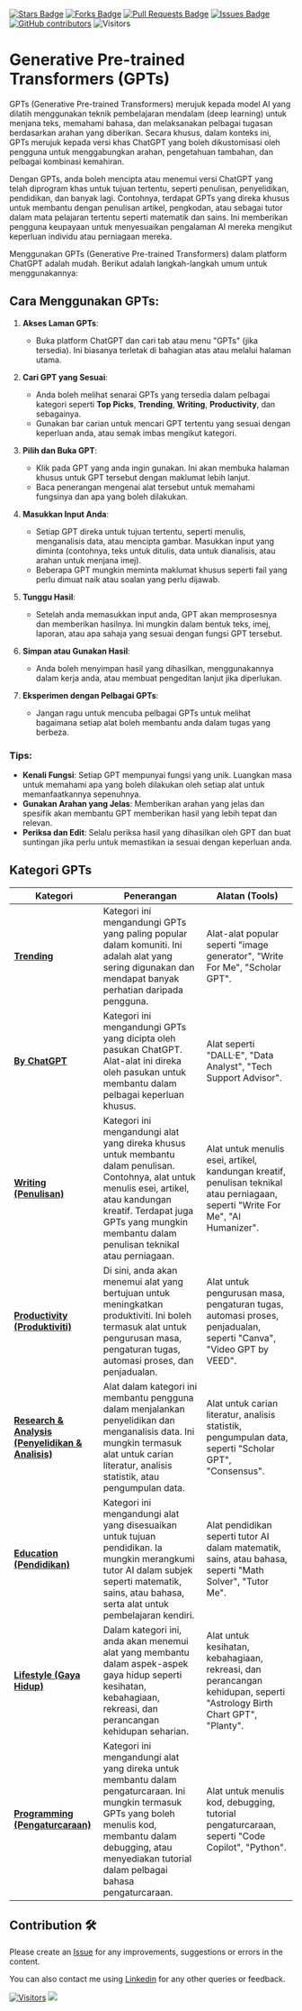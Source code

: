 <a href="https://github.com/drshahizan/ai-tools/stargazers"><img src="https://img.shields.io/github/stars/drshahizan/ai-tools" alt="Stars Badge"/></a>
<a href="https://github.com/drshahizan/ai-tools/network/members"><img src="https://img.shields.io/github/forks/drshahizan/ai-tools" alt="Forks Badge"/></a>
<a href="https://github.com/drshahizan/ai-tools"><img src="https://img.shields.io/github/issues-pr/drshahizan/ai-tools" alt="Pull Requests Badge"/></a>
<a href="https://github.com/drshahizan/ai-tools/issues"><img src="https://img.shields.io/github/issues/drshahizan/ai-tools" alt="Issues Badge"/></a>
<a href="https://github.com/drshahizan/ai-tools/graphs/contributors"><img alt="GitHub contributors" src="https://img.shields.io/github/contributors/drshahizan/ai-tools?color=2b9348"></a>
![Visitors](https://api.visitorbadge.io/api/visitors?path=https%3A%2F%2Fgithub.com%2Fdrshahizan%2Fai-tools&labelColor=%23d9e3f0&countColor=%23697689&style=flat)

# Generative Pre-trained Transformers (GPTs)

GPTs (Generative Pre-trained Transformers) merujuk kepada model AI yang dilatih menggunakan teknik pembelajaran mendalam (deep learning) untuk menjana teks, memahami bahasa, dan melaksanakan pelbagai tugasan berdasarkan arahan yang diberikan. Secara khusus, dalam konteks ini, GPTs merujuk kepada versi khas ChatGPT yang boleh dikustomisasi oleh pengguna untuk menggabungkan arahan, pengetahuan tambahan, dan pelbagai kombinasi kemahiran.

Dengan GPTs, anda boleh mencipta atau menemui versi ChatGPT yang telah diprogram khas untuk tujuan tertentu, seperti penulisan, penyelidikan, pendidikan, dan banyak lagi. Contohnya, terdapat GPTs yang direka khusus untuk membantu dengan penulisan artikel, pengkodan, atau sebagai tutor dalam mata pelajaran tertentu seperti matematik dan sains. Ini memberikan pengguna keupayaan untuk menyesuaikan pengalaman AI mereka mengikut keperluan individu atau perniagaan mereka.

Menggunakan GPTs (Generative Pre-trained Transformers) dalam platform ChatGPT adalah mudah. Berikut adalah langkah-langkah umum untuk menggunakannya:

## Cara Menggunakan GPTs:

1. **Akses Laman GPTs**:
   - Buka platform ChatGPT dan cari tab atau menu "GPTs" (jika tersedia). Ini biasanya terletak di bahagian atas atau melalui halaman utama.

2. **Cari GPT yang Sesuai**:
   - Anda boleh melihat senarai GPTs yang tersedia dalam pelbagai kategori seperti **Top Picks**, **Trending**, **Writing**, **Productivity**, dan sebagainya.
   - Gunakan bar carian untuk mencari GPT tertentu yang sesuai dengan keperluan anda, atau semak imbas mengikut kategori.

3. **Pilih dan Buka GPT**:
   - Klik pada GPT yang anda ingin gunakan. Ini akan membuka halaman khusus untuk GPT tersebut dengan maklumat lebih lanjut.
   - Baca penerangan mengenai alat tersebut untuk memahami fungsinya dan apa yang boleh dilakukan.

4. **Masukkan Input Anda**:
   - Setiap GPT direka untuk tujuan tertentu, seperti menulis, menganalisis data, atau mencipta gambar. Masukkan input yang diminta (contohnya, teks untuk ditulis, data untuk dianalisis, atau arahan untuk menjana imej).
   - Beberapa GPT mungkin meminta maklumat khusus seperti fail yang perlu dimuat naik atau soalan yang perlu dijawab.

5. **Tunggu Hasil**:
   - Setelah anda memasukkan input anda, GPT akan memprosesnya dan memberikan hasilnya. Ini mungkin dalam bentuk teks, imej, laporan, atau apa sahaja yang sesuai dengan fungsi GPT tersebut.

6. **Simpan atau Gunakan Hasil**:
   - Anda boleh menyimpan hasil yang dihasilkan, menggunakannya dalam kerja anda, atau membuat pengeditan lanjut jika diperlukan.

7. **Eksperimen dengan Pelbagai GPTs**:
   - Jangan ragu untuk mencuba pelbagai GPTs untuk melihat bagaimana setiap alat boleh membantu anda dalam tugas yang berbeza.

### Tips:
- **Kenali Fungsi**: Setiap GPT mempunyai fungsi yang unik. Luangkan masa untuk memahami apa yang boleh dilakukan oleh setiap alat untuk memanfaatkannya sepenuhnya.
- **Gunakan Arahan yang Jelas**: Memberikan arahan yang jelas dan spesifik akan membantu GPT memberikan hasil yang lebih tepat dan relevan.
- **Periksa dan Edit**: Selalu periksa hasil yang dihasilkan oleh GPT dan buat suntingan jika perlu untuk memastikan ia sesuai dengan keperluan anda.

## Kategori GPTs

| Kategori                       | Penerangan                                                                                                                                                         |  Alatan (Tools)                                                                                     |
|------------------------------------|-----------------------------------------------------------------------------------------------------------------------------------------------------------------------|-------------------------------------------------------------------------------------------------------------|
| **[Trending](trending.md)**                       | Kategori ini mengandungi GPTs yang paling popular dalam komuniti. Ini adalah alat yang sering digunakan dan mendapat banyak perhatian daripada pengguna.                | Alat-alat popular seperti "image generator", "Write For Me", "Scholar GPT". |
|**[By ChatGPT](bychatgpt.md)**	|Kategori ini mengandungi GPTs yang dicipta oleh pasukan ChatGPT. Alat-alat ini direka oleh pasukan untuk membantu dalam pelbagai keperluan khusus.	|Alat seperti "DALL·E", "Data Analyst", "Tech Support Advisor".|
| **[Writing (Penulisan)](writing.md)**            | Kategori ini mengandungi alat yang direka khusus untuk membantu dalam penulisan. Contohnya, alat untuk menulis esei, artikel, atau kandungan kreatif. Terdapat juga GPTs yang mungkin membantu dalam penulisan teknikal atau perniagaan. | Alat untuk menulis esei, artikel, kandungan kreatif, penulisan teknikal atau perniagaan, seperti "Write For Me", "AI Humanizer". |
| **[Productivity (Produktiviti)](productivity.md)**    | Di sini, anda akan menemui alat yang bertujuan untuk meningkatkan produktiviti. Ini boleh termasuk alat untuk pengurusan masa, pengaturan tugas, automasi proses, dan penjadualan. | Alat untuk pengurusan masa, pengaturan tugas, automasi proses, penjadualan, seperti "Canva", "Video GPT by VEED". |
| **[Research & Analysis (Penyelidikan & Analisis)](research.md)** | Alat dalam kategori ini membantu pengguna dalam menjalankan penyelidikan dan menganalisis data. Ini mungkin termasuk alat untuk carian literatur, analisis statistik, atau pengumpulan data. | Alat untuk carian literatur, analisis statistik, pengumpulan data, seperti "Scholar GPT", "Consensus".       |
| **[Education (Pendidikan)](education.md)**         | Kategori ini mengandungi alat yang disesuaikan untuk tujuan pendidikan. Ia mungkin merangkumi tutor AI dalam subjek seperti matematik, sains, atau bahasa, serta alat untuk pembelajaran kendiri. | Alat pendidikan seperti tutor AI dalam matematik, sains, atau bahasa, seperti "Math Solver", "Tutor Me".       |
| **[Lifestyle (Gaya Hidup)](lifestyle.md)**         | Dalam kategori ini, anda akan menemui alat yang membantu dalam aspek-aspek gaya hidup seperti kesihatan, kebahagiaan, rekreasi, dan perancangan kehidupan seharian. | Alat untuk kesihatan, kebahagiaan, rekreasi, dan perancangan kehidupan, seperti "Astrology Birth Chart GPT", "Planty". |
| **[Programming (Pengaturcaraan)](programming.md)**   | Kategori ini mengandungi alat yang direka untuk membantu dalam pengaturcaraan. Ini mungkin termasuk GPTs yang boleh menulis kod, membantu dalam debugging, atau menyediakan tutorial dalam pelbagai bahasa pengaturcaraan. | Alat untuk menulis kod, debugging, tutorial pengaturcaraan, seperti "Code Copilot", "Python".                  |

## Contribution 🛠️
Please create an [Issue](https://github.com/drshahizan/ai-tools/issues) for any improvements, suggestions or errors in the content.

You can also contact me using [Linkedin](https://www.linkedin.com/in/drshahizan/) for any other queries or feedback.

[![Visitors](https://api.visitorbadge.io/api/visitors?path=https%3A%2F%2Fgithub.com%2Fdrshahizan&labelColor=%23697689&countColor=%23555555&style=plastic)](https://visitorbadge.io/status?path=https%3A%2F%2Fgithub.com%2Fdrshahizan)
![](https://hit.yhype.me/github/profile?user_id=81284918)

